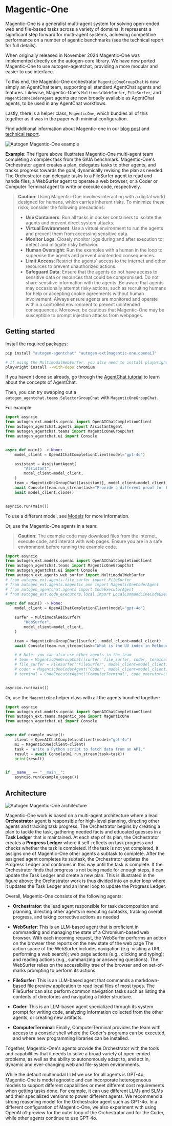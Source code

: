# Magentic-One

Magentic-One is a generalist multi-agent system for solving open-ended web and file-based tasks across a variety of domains. It represents a significant step forward for multi-agent systems, achieving competitive performance on a number of agentic benchmarks (see the technical report for full details).

When originally released in November 2024 Magentic-One was implemented directly on the autogen-core library. We have now ported Magentic-One to use autogen-agentchat, providing a more modular and easier to use interface.

To this end, the Magentic-One orchestrator `MagenticOneGroupChat` is now simply an AgentChat team, supporting all standard AgentChat agents and features. Likewise, Magentic-One's `MultimodalWebSurfer`, `FileSurfer`, and `MagenticOneCoderAgent` agents are now broadly available as AgentChat agents, to be used in any AgentChat workflows.

Lastly, there is a helper class, `MagenticOne`, which bundles all of this together as it was in the paper with minimal configuration.

Find additional information about Magentic-one in our [blog post](https://aka.ms/magentic-one-blog) and [technical report](https://aka.ms/magentic-one-paper).

![Autogen Magentic-One example](./images/magentic-one-example.png)

**Example**: The figure above illustrates Magentic-One multi-agent team completing a complex task from the GAIA benchmark. Magentic-One's Orchestrator agent creates a plan, delegates tasks to other agents, and tracks progress towards the goal, dynamically revising the plan as needed. The Orchestrator can delegate tasks to a FileSurfer agent to read and handle files, a WebSurfer agent to operate a web browser, or a Coder or Computer Terminal agent to write or execute code, respectively.

> **Caution**: Using Magentic-One involves interacting with a digital world designed for humans, which carries inherent risks. To minimize these risks, consider the following precautions:
>
> - **Use Containers**: Run all tasks in docker containers to isolate the agents and prevent direct system attacks.
> - **Virtual Environment**: Use a virtual environment to run the agents and prevent them from accessing sensitive data.
> - **Monitor Logs**: Closely monitor logs during and after execution to detect and mitigate risky behavior.
> - **Human Oversight**: Run the examples with a human in the loop to supervise the agents and prevent unintended consequences.
> - **Limit Access**: Restrict the agents' access to the internet and other resources to prevent unauthorized actions.
> - **Safeguard Data**: Ensure that the agents do not have access to sensitive data or resources that could be compromised. Do not share sensitive information with the agents. Be aware that agents may occasionally attempt risky actions, such as recruiting humans for help or accepting cookie agreements without human involvement. Always ensure agents are monitored and operate within a controlled environment to prevent unintended consequences. Moreover, be cautious that Magentic-One may be susceptible to prompt injection attacks from webpages.

## Getting started

Install the required packages:

```bash
pip install "autogen-agentchat" "autogen-ext[magentic-one,openai]"

# If using the MultimodalWebSurfer, you also need to install playwright dependencies:
playwright install --with-deps chromium
```

If you haven't done so already, go through the [AgentChat tutorial](./tutorial/index.md) to learn about the concepts of AgentChat.

Then, you can try swapping out a `autogen_agentchat.teams.SelectorGroupChat` with `MagenticOneGroupChat`.

For example:

```python
import asyncio
from autogen_ext.models.openai import OpenAIChatCompletionClient
from autogen_agentchat.agents import AssistantAgent
from autogen_agentchat.teams import MagenticOneGroupChat
from autogen_agentchat.ui import Console


async def main() -> None:
    model_client = OpenAIChatCompletionClient(model="gpt-4o")

    assistant = AssistantAgent(
        "Assistant",
        model_client=model_client,
    )
    team = MagenticOneGroupChat([assistant], model_client=model_client)
    await Console(team.run_stream(task="Provide a different proof for Fermat's Last Theorem"))
    await model_client.close()


asyncio.run(main())
```

To use a different model, see [Models](./tutorial/models.ipynb) for more information.

Or, use the Magentic-One agents in a team:

> **Caution**: The example code may download files from the internet, execute code, and interact with web pages. Ensure you are in a safe environment before running the example code.

```python
import asyncio
from autogen_ext.models.openai import OpenAIChatCompletionClient
from autogen_agentchat.teams import MagenticOneGroupChat
from autogen_agentchat.ui import Console
from autogen_ext.agents.web_surfer import MultimodalWebSurfer
# from autogen_ext.agents.file_surfer import FileSurfer
# from autogen_ext.agents.magentic_one import MagenticOneCoderAgent
# from autogen_agentchat.agents import CodeExecutorAgent
# from autogen_ext.code_executors.local import LocalCommandLineCodeExecutor

async def main() -> None:
    model_client = OpenAIChatCompletionClient(model="gpt-4o")

    surfer = MultimodalWebSurfer(
        "WebSurfer",
        model_client=model_client,
    )

    team = MagenticOneGroupChat([surfer], model_client=model_client)
    await Console(team.run_stream(task="What is the UV index in Melbourne today?"))

    # # Note: you can also use other agents in the team
    # team = MagenticOneGroupChat([surfer, file_surfer, coder, terminal], model_client=model_client)
    # file_surfer = FileSurfer("FileSurfer", model_client=model_client)
    # coder = MagenticOneCoderAgent("Coder", model_client=model_client)
    # terminal = CodeExecutorAgent("ComputerTerminal", code_executor=LocalCommandLineCodeExecutor())


asyncio.run(main())
```

Or, use the `MagenticOne` helper class with all the agents bundled together:

```python
import asyncio
from autogen_ext.models.openai import OpenAIChatCompletionClient
from autogen_ext.teams.magentic_one import MagenticOne
from autogen_agentchat.ui import Console


async def example_usage():
    client = OpenAIChatCompletionClient(model="gpt-4o")
    m1 = MagenticOne(client=client)
    task = "Write a Python script to fetch data from an API."
    result = await Console(m1.run_stream(task=task))
    print(result)


if __name__ == "__main__":
    asyncio.run(example_usage())
```

## Architecture

![Autogen Magentic-One architecture](./images/magentic-one-architecture.png)

Magentic-One work is based on a multi-agent architecture where a lead **Orchestrator** agent is responsible for high-level planning, directing other agents and tracking task progress. The Orchestrator begins by creating a plan to tackle the task, gathering needed facts and educated guesses in a **Task Ledger** that is maintained. At each step of its plan, the Orchestrator creates a **Progress Ledger** where it self-reflects on task progress and checks whether the task is completed. If the task is not yet completed, it assigns one of Magentic-One other agents a subtask to complete. After the assigned agent completes its subtask, the Orchestrator updates the Progress Ledger and continues in this way until the task is complete. If the Orchestrator finds that progress is not being made for enough steps, it can update the Task Ledger and create a new plan. This is illustrated in the figure above; the Orchestrator work is thus divided into an outer loop where it updates the Task Ledger and an inner loop to update the Progress Ledger.

Overall, Magentic-One consists of the following agents:

- **Orchestrator**: the lead agent responsible for task decomposition and planning, directing other agents in executing subtasks, tracking overall progress, and taking corrective actions as needed

- **WebSurfer**: This is an LLM-based agent that is proficient in commanding and managing the state of a Chromium-based web browser. With each incoming request, the WebSurfer performs an action on the browser then reports on the new state of the web page The action space of the WebSurfer includes navigation (e.g. visiting a URL, performing a web search); web page actions (e.g., clicking and typing); and reading actions (e.g., summarizing or answering questions). The WebSurfer relies on the accessibility tree of the browser and on set-of-marks prompting to perform its actions.

- **FileSurfer**: This is an LLM-based agent that commands a markdown-based file preview application to read local files of most types. The FileSurfer can also perform common navigation tasks such as listing the contents of directories and navigating a folder structure.

- **Coder**: This is an LLM-based agent specialized through its system prompt for writing code, analyzing information collected from the other agents, or creating new artifacts.

- **ComputerTerminal**: Finally, ComputerTerminal provides the team with access to a console shell where the Coder's programs can be executed, and where new programming libraries can be installed.

Together, Magentic-One's agents provide the Orchestrator with the tools and capabilities that it needs to solve a broad variety of open-ended problems, as well as the ability to autonomously adapt to, and act in, dynamic and ever-changing web and file-system environments.

While the default multimodal LLM we use for all agents is GPT-4o, Magentic-One is model agnostic and can incorporate heterogeneous models to support different capabilities or meet different cost requirements when getting tasks done. For example, it can use different LLMs and SLMs and their specialized versions to power different agents. We recommend a strong reasoning model for the Orchestrator agent such as GPT-4o. In a different configuration of Magentic-One, we also experiment with using OpenAI o1-preview for the outer loop of the Orchestrator and for the Coder, while other agents continue to use GPT-4o.
